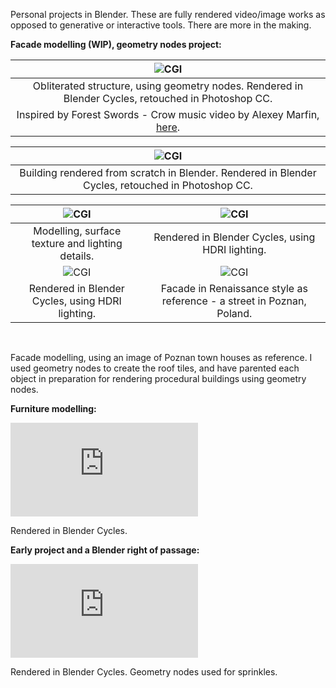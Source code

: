 Personal projects in Blender. These are fully rendered video/image works as opposed to generative or interactive tools. There are more in the making. 

**Facade modelling (WIP), geometry nodes project:**
<div class="mkd_img"> 

|![CGI](/images/articles/cgi_1.png)|
|:--:| 
|Obliterated structure, using geometry nodes. Rendered in Blender Cycles, retouched in Photoshop CC.  
Inspired by Forest Swords - Crow music video by Alexey Marfin, [here](https://alexeymarfin.com/forest-swords-crow/). |  

<p>

|![CGI](/images/articles/cgi_2.png)|
|:--:| 
|Building rendered from scratch in Blender. Rendered in Blender Cycles, retouched in Photoshop CC. |

<p>

|![CGI](/images/articles/cgi_3.png)|![CGI](/images/articles/cgi_4.png)|
|:--:|:--:| 
|Modelling, surface texture and lighting details.|Rendered in Blender Cycles, using HDRI lighting.|
|![CGI](/images/articles/cgi_5.png)|![CGI](/images/articles/cgi_6.jpeg)|
|Rendered in Blender Cycles, using HDRI lighting.|Facade in Renaissance style as reference - a street in Poznan, Poland. |

</div>
<br>
<p>Facade modelling, using an image of Poznan town houses as reference. I used geometry nodes to create the roof tiles, and have parented each object in preparation for rendering procedural buildings using geometry nodes. </p>

**Furniture modelling:**

<div class="video_container">
<iframe title="vimeo-player" src="https://player.vimeo.com/video/789558494?h=431d4b4417" class="h_video" frameborder="0" allowfullscreen></iframe> 
<p>Rendered in Blender Cycles.</p>
</div>

**Early project and a Blender right of passage:**
<div class="video_container">
<iframe title="vimeo-player" src="https://player.vimeo.com/video/789556866?h=5224568738" class="h_video" frameborder="0" allowfullscreen></iframe> 
<p>Rendered in Blender Cycles. Geometry nodes used for sprinkles.</p>
</div>